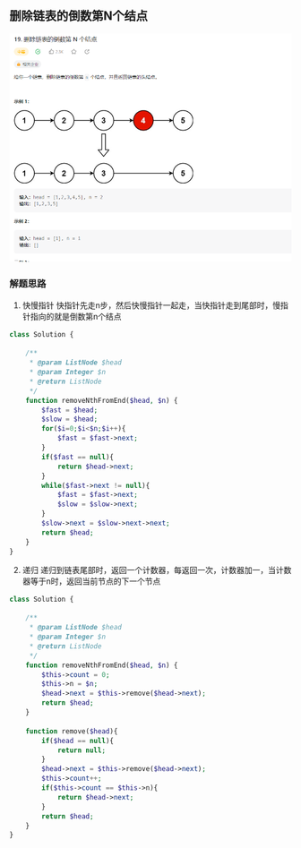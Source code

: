 ## 删除链表的倒数第N个结点

![img.png](../../../images/删除链表的倒数第N个结点.png)

### 解题思路

1. 快慢指针
   快指针先走n步，然后快慢指针一起走，当快指针走到尾部时，慢指针指向的就是倒数第n个结点

```php
class Solution {

    /**
     * @param ListNode $head
     * @param Integer $n
     * @return ListNode
     */
    function removeNthFromEnd($head, $n) {
        $fast = $head;
        $slow = $head;
        for($i=0;$i<$n;$i++){
            $fast = $fast->next;
        }
        if($fast == null){
            return $head->next;
        }
        while($fast->next != null){
            $fast = $fast->next;
            $slow = $slow->next;
        }
        $slow->next = $slow->next->next;
        return $head;
    }
}
```

2. 递归
   递归到链表尾部时，返回一个计数器，每返回一次，计数器加一，当计数器等于n时，返回当前节点的下一个节点

```php
class Solution {

    /**
     * @param ListNode $head
     * @param Integer $n
     * @return ListNode
     */
    function removeNthFromEnd($head, $n) {
        $this->count = 0;
        $this->n = $n;
        $head->next = $this->remove($head->next);
        return $head;
    }

    function remove($head){
        if($head == null){
            return null;
        }
        $head->next = $this->remove($head->next);
        $this->count++;
        if($this->count == $this->n){
            return $head->next;
        }
        return $head;
    }
}
```